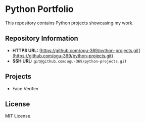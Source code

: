 # Python Portfolio

This repository contains Python projects showcasing my work.

## Repository Information
- **HTTPS URL:** [https://github.com/ogu-369/python-projects.git](https://github.com/ogu-369/python-projects.git)
- **SSH URL:** `git@github.com:ogu-369/python-projects.git`

## Projects
- Face Verifier

## License
MIT License.